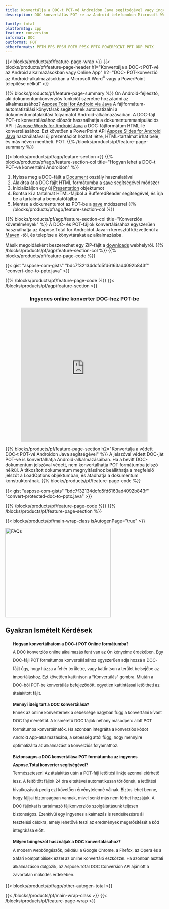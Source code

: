 ```yaml
---
title: Konvertálja a DOC-t POT-vé Androidon Java segítségével vagy ingyenes online konverterrel
description: DOC konvertálás POT-re az Android telefonokon Microsoft Word of PowerPoint használata nélkül vagy online. A kód integrálása előtt gyorsan tesztelje az ingyenes DOC-POT online konvertert.

family: total
platformtag: cpp
feature: conversion
informat: DOC
outformat: POT
otherformats: PPTM PPS PPSM POTM PPSX PPTX POWERPOINT PPT ODP POTX
---
```

{{< blocks/products/pf/feature-page-wrap >}}
{{< blocks/products/pf/feature-page-header h1="Konvertálja a DOC-t POT-vé az Android alkalmazásokban vagy Online App" h2="DOC- POT-konverzió az Android-alkalmazásokban a Microsoft Word<sup>&reg;</sup> vagy a PowerPoint telepítése nélkül" >}}

{{% blocks/products/pf/feature-page-summary %}}
Ön Android-fejlesztő, aki dokumentumkonverziós funkciót szeretne hozzáadni az alkalmazásához? [Aspose.Total for Android via Java](https://products.aspose.com/total/android-java/) A fájlformátum-automatizálási könyvtárak segíthetnek automatizálni a dokumentumátalakítási folyamatot Android-alkalmazásaiban. A DOC-fájl POT-re konvertálásához először használhatja a dokumentummanipulációs API-t [Aspose.Words for Android Java](https://products.aspose.com/words/android-java/) a DOC-fájlformátum HTML-lé konvertálásához. Ezt követően a PowerPoint API [Aspose.Slides for Android Java](https://products.aspose.com/slides/android-java/) használatával új prezentációt hozhat létre, HTML-tartalmat írhat bele, és más néven mentheti. POT. 
{{% /blocks/products/pf/feature-page-summary  %}}

{{< blocks/products/pf/agp/feature-section >}}
{{% blocks/products/pf/agp/feature-section-col title="Hogyan lehet a DOC-t POT-vé konvertálni Androidon" %}}
1. Nyissa meg a DOC-fájlt a [Document](https://reference.aspose.com/words/java/com.aspose.words/Document) osztály használatával
2. Alakítsa át a DOC fájlt HTML formátumba a [save](https://reference.aspose.com/words/java/com.aspose.words/Document#save(java.lang.String,com.aspose.words.SaveOptions)) segítségével módszer
3. Inicializáljon egy új [Presentation](https://reference.aspose.com/slides/java/com.aspose.slides/Presentation) objektumot
5. Bontsa ki a tartalmat HTML-fájlból a BufferedReader segítségével, és írja be a tartalmat a bemutatófájlba
6. Mentse a dokumentumot az POT-be a [save](https://reference.aspose.com/slides/java/com.aspose.slides/Presentation#save-java.io.OutputStream-int-) módszerrel
{{% /blocks/products/pf/agp/feature-section-col %}}

{{% blocks/products/pf/agp/feature-section-col title="Konverziós követelmények" %}}
A DOC- és POT-fájlok konvertálásához egyszerűen használhatja az Aspose.Total for Androidot Java-n keresztül közvetlenül a [Maven](https://releases.aspose.com/total/java/) -től, és telepítse a könyvtárakat az alkalmazásba.

Másik megoldásként beszerezhet egy ZIP-fájlt a [downloads](https://releases.aspose.com/total/androidjava) webhelyről.
{{% /blocks/products/pf/agp/feature-section-col %}}
{{% blocks/products/pf/feature-page-code %}}

{{< gist "aspose-com-gists" "bdc7f32134dcfd5fd6163ad4092b843f" "convert-doc-to-pptx.java" >}}



{{% /blocks/products/pf/feature-page-code %}}
{{< /blocks/products/pf/agp/feature-section >}}

<div class="container-fluid agp-content bg-white aboutfile box-1 vh100 section nopbtm">
<div class=container>
<div class=row>
<div class="demobox tc col-md-12 padding-0" align="center">

<h3>Ingyenes online konverter DOC-hez POT-be</h3>

<iframe title="doc-ból pot-be konvertáló online eszköz" style="border: none; height: 426px;" scrolling="no" src="https://total-conversion-app-65z5r2lp.qa.k8s.dynabic.com/?to=pot&from=doc" id="child-iframe" width="80%"></iframe>

</div></div>
</div></div>

{{% blocks/products/pf/feature-page-section  h2="Konvertálja a védett DOC-t POT-vé Androidon Java segítségével" %}}
A jelszóval védett DOC-ját POT-vé is konvertálhatja Android-alkalmazásaiban. Ha a bevitt DOC-dokumentum jelszóval védett, nem konvertálhatja POT formátumba jelszó nélkül. A titkosított dokumentum megnyitásához beállíthatja a megfelelő jelszót a LoadOptions objektumban, és átadhatja a dokumentum konstruktorának.
{{% blocks/products/pf/feature-page-code %}}

{{< gist "aspose-com-gists" "bdc7f32134dcfd5fd6163ad4092b843f" "convert-protected-doc-to-pptx.java" >}}

{{% /blocks/products/pf/feature-page-code  %}}
{{% /blocks/products/pf/feature-page-section %}}

{{< blocks/products/pf/main-wrap-class isAutogenPage="true" >}}
<style>.howtolist li{margin-right: 0!important;line-height: 26px;position: relative;margin-bottom: 10px;font-size: 13px;list-style-type: none;}</style>
<div class="col-md-12 tl bg-gray-dark howtolist section">
  <a class="anchor" name="faqpage"></a>
  <div class="container tl dflex" itemscope="" itemtype="https://schema.org/FAQPage">
      <div class="col-md-4 howtosectiongfx">
          <img class="social-panel-hide-on-mobile" src="https://www.groupdocs.cloud/templates/brand/images/groupdocs/conversion/groupdocs_conversion-brand.png" alt="FAQs" width="335" height="283">
      </div>
      <div class="howtosection col-md-8">
          <div>
              <h2>Gyakran Ismételt Kérdések</h2>
              <ul>
                  <li itemscope="" itemprop="mainEntity" itemtype="https://schema.org/Question">
                      <div>
                          <span itemprop="name"><b>Hogyan konvertálhatom a DOC-t POT Online formátumba?</b></span>
                      </div>
                      <div itemscope="" itemprop="acceptedAnswer" itemtype="https://schema.org/Answer">
                          <span itemprop="text">A DOC konverziós online alkalmazás fent van az Ön kényelme érdekében. Egy DOC-fájl POT formátumba konvertálásához egyszerűen adja hozzá a DOC-fájlt úgy, hogy húzza a fehér területre, vagy kattintson a terület belsejébe az importáláshoz. Ezt követően kattintson a "Konvertálás" gombra. Miután a DOC-ből POT-be konvertálás befejeződött, egyetlen kattintással letöltheti az átalakított fájlt.</span>
                      </div>
                  </li>
                  <li itemscope="" itemprop="mainEntity" itemtype="https://schema.org/Question">
                      <div>
                          <span itemprop="name"><b>Mennyi ideig tart a DOC konvertálása?</b></span>
                      </div>
                      <div itemscope="" itemprop="acceptedAnswer" itemtype="https://schema.org/Answer">
                          <span itemprop="text">Ennek az online konverternek a sebessége nagyban függ a konvertálni kívánt DOC fájl méretétől. A kisméretű DOC fájlok néhány másodperc alatt POT formátumba konvertálhatók. Ha azonban integrálta a konverziós kódot Android App-alkalmazásába, a sebesség attól függ, hogy mennyire optimalizálta az alkalmazást a konverziós folyamathoz.</span>
                      </div>
                  </li>
                  <li itemscope="" itemprop="mainEntity" itemtype="https://schema.org/Question">
                      <div>
                          <span itemprop="name"><b>Biztonságos a DOC konvertálása POT formátumba az ingyenes Aspose.Total konverter segítségével?</b></span>
                      </div>
                      <div itemscope="" itemprop="acceptedAnswer" itemtype="https://schema.org/Answer">
                          <span itemprop="text">Természetesen! Az átalakítás után a POT-fájl letöltési linkje azonnal elérhető lesz. A feltöltött fájlok 24 óra elteltével automatikusan törlődnek, a letöltési hivatkozások pedig ezt követően érvénytelenné válnak. Biztos lehet benne, hogy fájljai biztonságban vannak, mivel senki más nem férhet hozzájuk. A DOC fájlokat is tartalmazó fájlkonverziós szolgáltatásunk teljesen biztonságos. Ezenkívül egy ingyenes alkalmazás is rendelkezésre áll tesztelési célokra, amely lehetővé teszi az eredmények megerősítését a kód integrálása előtt.</span>
                      </div>
                  </li>                 
                  <li itemscope="" itemprop="mainEntity" itemtype="https://schema.org/Question">
                      <div>
                          <span itemprop="name"><b>Milyen böngészőt használjak a DOC konvertálásához?</b></span>
                      </div>
                      <div itemscope="" itemprop="acceptedAnswer" itemtype="https://schema.org/Answer">
                          <span itemprop="text">A modern webböngészők, például a Google Chrome, a Firefox, az Opera és a Safari kompatibilisek ezzel az online konvertáló eszközzel. Ha azonban asztali alkalmazáson dolgozik, az Aspose.Total DOC Conversion API ajánlott a zavartalan működés érdekében.</span>
                      </div>
                  </li>
              </ul>
          </div>
      </div>
  </div>
{{< blocks/products/pf/agp/other-autogen-total >}}

{{< /blocks/products/pf/main-wrap-class >}}
{{< /blocks/products/pf/feature-page-wrap >}}